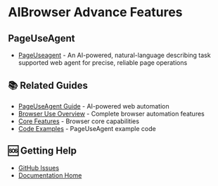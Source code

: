 # AIBrowser Advance Features

## PageUseAgent

- [PageUseagent](advance-features/page-use-agent.md) - An AI-powered, natural-language describing task supported web agent for precise, reliable page operations 
## 📚 Related Guides

- [PageUseAgent Guide](advance-features/page-use-agent.md) - AI-powered web automation
- [Browser Use Overview](README.md) - Complete browser automation features
- [Core Features](core-features.md) - Browser core capabilities
- [Code Examples](code-example.md) - PageUseAgent example code

## 🆘 Getting Help

- [GitHub Issues](https://github.com/aliyun/wuying-agentbay-sdk/issues)
- [Documentation Home](../README.md)
